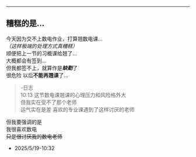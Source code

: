 ****
## 糟糕的是...
今天因为交不上数电作业，打算翘数电课...   
*（这样极端的处理方式真糟糕）*  
顺便把上一节的习概课给翘了...  
大概都会有签到...  
但我都签不上，就算作是***缺勤***了  
很危险 以后**不能再翘课**了...

>-日志  
>  10:13 这节数电课翘课的心理压力和风险格外大  
>但我实在受不了那个老师  
>运气实在是差 喜欢的专业课遇到了这样讨厌的老师

但我要强调的是  
我很喜欢数电  
~~只是很讨厌我的数电老师~~  
- 2025/5/19-10:32  
